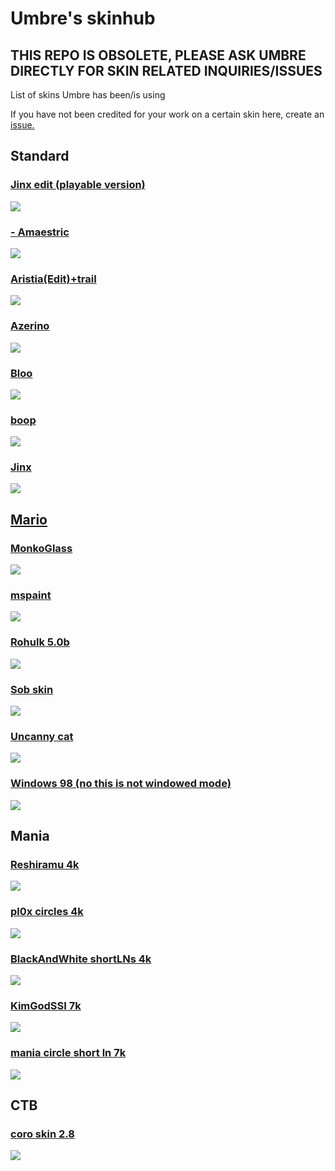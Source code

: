 # Umbre's skinhub
## THIS REPO IS OBSOLETE, PLEASE ASK UMBRE DIRECTLY FOR SKIN RELATED INQUIRIES/ISSUES
List of skins Umbre has been/is using

If you have not been credited for your work on a certain skin here, create an [issue.](https://github.com/AmineLeCepe/Umbre-skinhub/issues/new)


## Standard

### [Jinx edit (playable version)](https://cdn.discordapp.com/attachments/1084594740940517376/1169036999131398144/-_Umbre_jinx_edit.osk?ex=6553f18c&is=65417c8c&hm=ced9f6215bba499efd79fa7b6be9ca15bb5a14aa1c28419b5a874810efc3779b&)
![](https://cdn.discordapp.com/attachments/822227981770424350/1141837069547753492/image.png)

### [- Amaestric](https://www.dropbox.com/s/wdyokgldquamim7/-%20Amaestric.osk?dl=0)
![](https://cdn.discordapp.com/attachments/822227981770424350/1110709461686956052/-_Amaestric.png)

### [Aristia(Edit)+trail](https://www.dropbox.com/s/rwgghru51a0m4ti/Aristia%28Edit%29%2Btrail.osk?dl=0)
![](https://cdn.discordapp.com/attachments/822227981770424350/1110709622303625276/AristiaEdittrail.png)

### [Azerino](https://cdn.discordapp.com/attachments/1084594740940517376/1123016869784322068/azerino_stare.osk)
![](https://cdn.discordapp.com/attachments/822227981770424350/1123020969909432481/image.png)

### [Bloo](https://drive.google.com/file/d/1OaAYtWzKcjBmOT0D1XKpnHxPqdMUZPyT/view)
![](https://cdn.discordapp.com/attachments/822227981770424350/1110709701290762240/Bloo.png)

### [boop](https://cdn.discordapp.com/attachments/1084594740940517376/1161411659202580581/boop.osk?ex=653833e5&is=6525bee5&hm=1bd95a2cdc8fd56173a18887a5e9c58a16830498798db3f8018e8c7d8805cd91&)
![](https://cdn.discordapp.com/attachments/1084594740940517376/1161413312945328218/image.png?ex=6538356f&is=6525c06f&hm=9157c7fea6d8b6a4846c5380a0e53ebb7444a14010e1a058c412a52c5aa5acf0&)

### [Jinx](https://drive.google.com/file/d/1FeEPNUsuOK-kPqHF0wp8kRGdaHAIMirx/view?usp=sharing)
![](https://cdn.discordapp.com/attachments/822227981770424350/1141122739143442522/image.png)

## [Mario](https://www.dropbox.com/scl/fi/6whzl00y1enyaiem6y9xn/Umbre-jinx-mario-edit.osk?rlkey=2kgu277tjnn5p7hdra6yl6wuj&dl=0)


### [MonkoGlass](https://www.dropbox.com/s/xvjppf3k7p0ifce/MonkoGlass.osk?dl=0)
![](https://cdn.discordapp.com/attachments/822227981770424350/1110709758392021003/MonkoGlass.png)

### [mspaint](https://www.dropbox.com/s/oa69jf00t3qj4b5/ms%20paint.osk?dl=0)
![](https://cdn.discordapp.com/attachments/822227981770424350/1110709841246302358/mspaint.png)

### [Rohulk 5.0b](https://www.dropbox.com/s/sz68rrgskj9kbr4/Rohulk%205.0b.osk?dl=0)
![](https://cdn.discordapp.com/attachments/822227981770424350/1110709867242594405/Rohulk_5.0b.png)

### [Sob skin](https://cdn.discordapp.com/attachments/915254046514896957/1133112851578491011/sob.osk)
![](https://cdn.discordapp.com/attachments/1002944415335190550/1133118683477184552/image.png)

### [Uncanny cat](https://cdn.discordapp.com/attachments/961768173684789248/1121543398025871450/canny_cat.osk)
![](https://cdn.discordapp.com/attachments/822227981770424350/1122976552716619846/image.png)


### [Windows 98 (no this is not windowed mode)](https://www.dropbox.com/s/u9cr624arb130el/-_Windosu_98_Pointer_Version_1.2.osk?dl=0)
![](https://cdn.discordapp.com/attachments/822227981770424350/1122978204899086449/image.png)



## Mania

### [Reshiramu 4k](https://drive.google.com/file/d/1zNddNgNRQOUzs9ugVj38si994LnldYu2/view)
![](https://cdn.discordapp.com/attachments/822227981770424350/1110708960836714526/Reshiramu_4k.png)

### [pl0x circles 4k](https://www.dropbox.com/s/q2s7uuleh2ksq3v/pl0x%20circles%20%28instal%20edit%29.osk?dl=0)
![](https://cdn.discordapp.com/attachments/822227981770424350/1110709215263203408/pl0x_circles_4k.png)

### [BlackAndWhite shortLNs 4k](https://www.dropbox.com/s/6lqgksrl5w4vysf/BlackAndWhite__shortLNs.osk?dl=0)
![](https://cdn.discordapp.com/attachments/822227981770424350/1110709263350894673/BlackAndWhite_shortLNs_4k.png)

### [KimGodSSI 7k](https://www.dropbox.com/s/qufqxnjdpunktgo/Kim_GodSSI%27s%20Skin%20Diamond.osk?dl=0)
![](https://cdn.discordapp.com/attachments/822227981770424350/1110709339980828692/KimGodSSI_7k.png)

### [mania circle short ln 7k](https://www.dropbox.com/s/8e2ccpvw0mptnns/mania%20circle%20short%20ln.osk?dl=0)
![](https://cdn.discordapp.com/attachments/822227981770424350/1110709386617307167/mania_circle_short_ln_7k.png)

## CTB

### [coro skin 2.8](https://www.dropbox.com/s/x4rw7vhmx1xoucy/-%20%23coro%20skin%202.8.osk?dl=0)
![](https://cdn.discordapp.com/attachments/822227981770424350/1118292057233043576/image.png)
